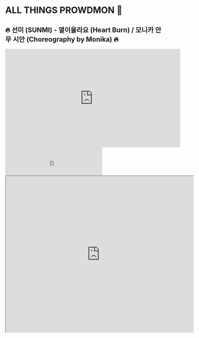 # ALL THINGS PROWDMON 🍳

## 🔥 선미 (SUNMI) - 열이올라요 (Heart Burn) / 모니카 안무 시안 (Choreography by Monika) 🔥

<iframe width="560" height="315" src="https://www.youtube.com/embed/zXiJZZkWAHs" title="YouTube video player" frameborder="0" allow="accelerometer; autoplay; clipboard-write; encrypted-media; gyroscope; picture-in-picture" allowfullscreen></iframe>

<iframe height="90px" width="310px" frameborder="0" src="https://socialcounts.org/youtube-video-live-view-count/zXiJZZkWAHs/embed" allowFullScreen></iframe>

<br>

<iframe
  src="https://livecounts.nl/live-view-count/compare/?v1=zXiJZZkWAHs&v2=5A3lnqhgBYc"
  height="500" width="600"></iframe>
